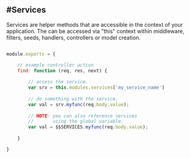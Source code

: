 #Services
----

Services are helper methods that are accessible in the context of your application. The can be accessed via "this"
context within middleware, filters, seeds, handlers, controllers or model creation.

```js

module.exports = {

    // example controller action
    find: function (req, res, next) {
    
        // access the service.
        var srv = this.modules.services['my_service_name']
        
        // do something with the service.        
        var val = srv.myfunc(req.body.value);
        
        // NOTE: you can also reference services
        //       using the global variable.
        var val = $$SERVICES.myfunc(req.body.value);
        
    }

}

```